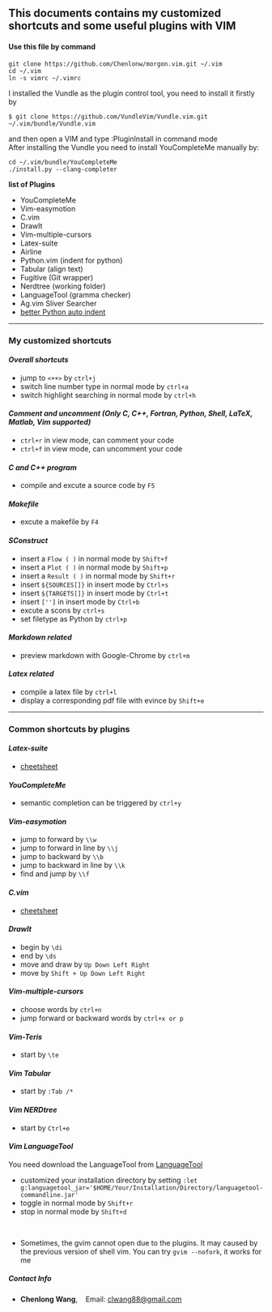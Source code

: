 ## This documents contains my customized shortcuts and some useful plugins with VIM


#### Use this file by command
```
git clone https://github.com/Chenlonw/morgon.vim.git ~/.vim
cd ~/.vim
ln -s vimrc ~/.vimrc
```
I installed the Vundle as the plugin control tool, you need to install it firstly by
```
$ git clone https://github.com/VundleVim/Vundle.vim.git ~/.vim/bundle/Vundle.vim
```
and then open a VIM and type :PluginInstall in command mode  
After installing the Vundle you need to install YouCompleteMe manually by:
```
cd ~/.vim/bundle/YouCompleteMe
./install.py --clang-completer
```

**list of Plugins**
+ YouCompleteMe
+ Vim-easymotion
+ C.vim
+ DrawIt
+ Vim-multiple-cursors
+ Latex-suite
+ Airline
+ Python.vim (indent for python)
+ Tabular (align text)
+ Fugitive (Git wrapper)
+ Nerdtree (working folder)
+ LanguageTool (gramma checker)
+ Ag.vim Sliver Searcher
+ [better Python auto indent](http://www.vim.org/scripts/script.php?script_id=974)

---

### My customized shortcuts
#### *Overall shortcuts*
+ jump to `<++>` by `ctrl+j`
+ switch line number type in normal mode by `ctrl+a`
+ switch highlight searching in normal mode by `ctrl+h`

#### *Comment and uncomment (Only C, C++, Fortran, Python, Shell, LaTeX, Matlab, Vim supported)*
+ `ctrl+r` in view mode, can comment your code
+ `ctrl+f` in view mode, can uncomment your code

#### *C and C++ program*
+ compile and excute a source code by `F5`

#### *Makefile*
+ excute a makefile by `F4`

#### *SConstruct*
+ insert a `Flow ( )` in normal mode by `Shift+f`
+ insert a `Plot ( )` in normal mode by `Shift+p`
+ insert a `Result ( )` in normal mode by `Shift+r`
+ insert `${SOURCES[]}` in insert mode by `Ctrl+s`
+ insert `${TARGETS[]}` in insert mode by `Ctrl+t`
+ insert `['']` in insert mode by `Ctrl+b`
+ excute a scons by `ctrl+s`
+ set filetype as Python by `ctrl+p`

#### *Markdown related*
+ preview markdown with Google-Chrome by `ctrl+m`

#### *Latex related*
+ compile a latex file by `ctrl+l`
+ display a corresponding pdf file with evince by `Shift+e`

---

### Common shortcuts by plugins

#### *Latex-suite*
+ [cheetsheet](http://michaelgoerz.net/refcards/vimlatexqrc.pdf)

#### *YouCompleteMe*
+ semantic completion can be triggered by `ctrl+y`

#### *Vim-easymotion*
+ jump to forward by `\\w`
+ jump to forward in line by `\\j`
+ jump to backward by `\\b`
+ jump to backward in line by `\\k`
+ find and jump by `\\f`

#### *C.vim*
+ [cheetsheet](http://lug.fh-swf.de/vim/vim-c/c-hotkeys.pdf)

#### *DrawIt*
+ begin by `\di`
+ end by `\ds`
+ move and draw by `Up Down Left Right`
+ move by `Shift + Up Down Left Right`

#### *Vim-multiple-cursors*
+ choose words by `ctrl+n`
+ jump forward or backward words by `ctrl+x or p`

#### *Vim-Teris*
+ start by `\te`

#### *Vim Tabular*
+ start by `:Tab /*`

#### *Vim NERDtree*
+ start by `Ctrl+e`

#### *Vim LanguageTool*
You need download the LanguageTool from [LanguageTool](https://www.languagetool.org/)
+ customized your installation directory by setting `:let g:languagetool_jar='$HOME/Your/Installation/Directory/languagetool-commandline.jar'`
+ toggle in normal mode by `Shift+r`
+ stop in normal mode by `Shift+d`

&nbsp;
+ Sometimes, the gvim cannot open due to the plugins. It may caused by the previous version of shell
vim. You can try `gvim --nofork`, it works for me 
&nbsp;

##### Contact Info
+ **Chenlong Wang**, &nbsp;&nbsp; Email: clwang88@gmail.com
